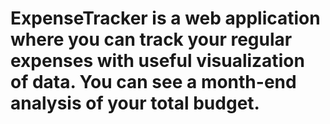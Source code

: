 # ExpenseTracker is a web application where you can track your regular expenses with useful visualization of data. You can see a month-end analysis of your total budget.

